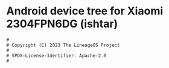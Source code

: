 # Android device tree for Xiaomi 2304FPN6DG (ishtar)

```
#
# Copyright (C) 2023 The LineageOS Project
#
# SPDX-License-Identifier: Apache-2.0
#
```
